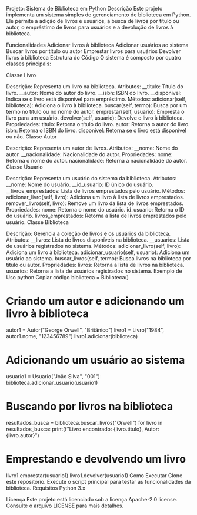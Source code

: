 Projeto: Sistema de Biblioteca em Python
Descrição
Este projeto implementa um sistema simples de gerenciamento de biblioteca em Python. Ele permite a adição de livros e usuários, a busca de livros por título ou autor, o empréstimo de livros para usuários e a devolução de livros à biblioteca.

Funcionalidades
Adicionar livros à biblioteca
Adicionar usuários ao sistema
Buscar livros por título ou autor
Emprestar livros para usuários
Devolver livros à biblioteca
Estrutura do Código
O sistema é composto por quatro classes principais:

Classe Livro

Descrição: Representa um livro na biblioteca.
Atributos:
__titulo: Título do livro.
__autor: Nome do autor do livro.
__isbn: ISBN do livro.
__disponivel: Indica se o livro está disponível para empréstimo.
Métodos:
adicionar(self, biblioteca): Adiciona o livro à biblioteca.
buscar(self, termo): Busca por um termo no título ou no nome do autor.
emprestar(self, usuario): Empresta o livro para um usuário.
devolver(self, usuario): Devolve o livro à biblioteca.
Propriedades:
titulo: Retorna o título do livro.
autor: Retorna o autor do livro.
isbn: Retorna o ISBN do livro.
disponivel: Retorna se o livro está disponível ou não.
Classe Autor

Descrição: Representa um autor de livros.
Atributos:
__nome: Nome do autor.
__nacionalidade: Nacionalidade do autor.
Propriedades:
nome: Retorna o nome do autor.
nacionalidade: Retorna a nacionalidade do autor.
Classe Usuario

Descrição: Representa um usuário do sistema da biblioteca.
Atributos:
__nome: Nome do usuário.
__id_usuario: ID único do usuário.
__livros_emprestados: Lista de livros emprestados pelo usuário.
Métodos:
adicionar_livro(self, livro): Adiciona um livro à lista de livros emprestados.
remover_livro(self, livro): Remove um livro da lista de livros emprestados.
Propriedades:
nome: Retorna o nome do usuário.
id_usuario: Retorna o ID do usuário.
livros_emprestados: Retorna a lista de livros emprestados pelo usuário.
Classe Biblioteca

Descrição: Gerencia a coleção de livros e os usuários da biblioteca.
Atributos:
__livros: Lista de livros disponíveis na biblioteca.
__usuarios: Lista de usuários registrados no sistema.
Métodos:
adicionar_livro(self, livro): Adiciona um livro à biblioteca.
adicionar_usuario(self, usuario): Adiciona um usuário ao sistema.
buscar_livros(self, termo): Busca livros na biblioteca por título ou autor.
Propriedades:
livros: Retorna a lista de livros na biblioteca.
usuarios: Retorna a lista de usuários registrados no sistema.
Exemplo de Uso
python
Copiar código
biblioteca = Biblioteca()

# Criando um autor e adicionando um livro à biblioteca
autor1 = Autor("George Orwell", "Britânico")
livro1 = Livro("1984", autor1.nome, "123456789")
livro1.adicionar(biblioteca)

# Adicionando um usuário ao sistema
usuario1 = Usuario("João Silva", "001")
biblioteca.adicionar_usuario(usuario1)

# Buscando por livros na biblioteca
resultados_busca = biblioteca.buscar_livros("Orwell")
for livro in resultados_busca:
    print(f"Livro encontrado: {livro.titulo}, Autor: {livro.autor}")

# Emprestando e devolvendo um livro
livro1.emprestar(usuario1)
livro1.devolver(usuario1)
Como Executar
Clone este repositório.
Execute o script principal para testar as funcionalidades da biblioteca.
Requisitos
Python 3.x

Licença
Este projeto está licenciado sob a licença Apache-2.0 license. Consulte o arquivo LICENSE para mais detalhes.
